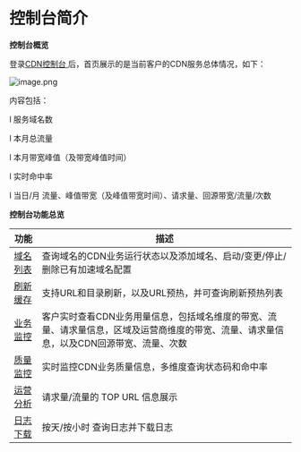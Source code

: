 # **控制台简介**

**控制台概览**

登录[CDN控制台 ](https://cdn-console.jdcloud.com/overview)后，首页展示的是当前客户的CDN服务总体情况，如下：

![image.png](https://img1.jcloudcs.com/cms/b6c1bfcb-4361-42c7-8ca1-fb267b94b3ea20180116094241.png)

内容包括：

l  服务域名数

l  本月总流量

l  本月带宽峰值（及带宽峰值时间）

l  实时命中率

l  当日/月 流量、峰值带宽（及峰值带宽时间）、请求量、回源带宽/流量/次数

**控制台功能总览**

| 功能                                                         | 描述                                                         |
| ------------------------------------------------------------ | ------------------------------------------------------------ |
| [域名列表](Create-domain.md) | 查询域名的CDN业务运行状态以及添加域名、启动/变更/停止/删除已有加速域名配置 |
| [刷新缓存](Refresh-Preheat.md) | 支持URL和目录刷新，以及URL预热，并可查询刷新预热列表         |
| [业务监控](Business-Monitoring.md) | 客户实时查看CDN业务用量信息，包括域名维度的带宽、流量、请求量信息，区域及运营商维度的带宽、流量、请求量信息，以及CDN回源带宽、流量、次数 |
| [质量监控](Quality-Monitoring/Hit-Ratio.md) | 实时监控CDN业务质量信息，多维度查询状态码和命中率            |
| [运营分析](Operating-Analysis/Hot-spot-Analysis.md) | 请求量/流量的 TOP URL 信息展示                               |
| [日志下载](Log-download.md) | 按天/按小时 查询日志并下载日志                               |

